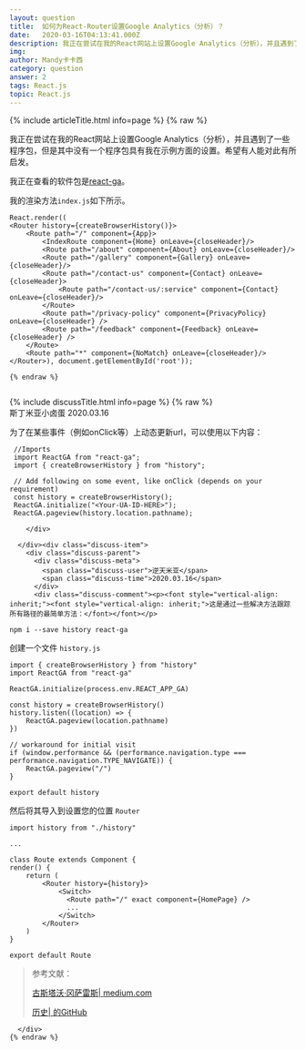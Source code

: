 ```yaml
---
layout: question
title:  如何为React-Router设置Google Analytics（分析）？
date:   2020-03-16T04:13:41.000Z
description: 我正在尝试在我的React网站上设置Google Analytics（分析），并且遇到了一些程序包，但是其中没有一个程序包具有我在示例方面的设置。希望有人...
img: 
author: Mandy卡卡西
category: question
answer: 2
tags: React.js
topic: React.js
---
```

<div class="article-root">
  <div class="article">
    {% include articleTitle.html info=page %}
    {% raw %}
    <div class="article-content"><p><font style="vertical-align: inherit;"><font style="vertical-align: inherit;">我正在尝试在我的React网站上设置Google Analytics（分析），并且遇到了一些程序包，但是其中没有一个程序包具有我在示例方面的设置。</font><font style="vertical-align: inherit;">希望有人能对此有所启发。  </font></font></p>

<p><font style="vertical-align: inherit;"><font style="vertical-align: inherit;">我正在查看的软件包是</font></font><a href="https://www.npmjs.com/package/react-ga" rel="noreferrer"><font style="vertical-align: inherit;"><font style="vertical-align: inherit;">react-ga</font></font></a><font style="vertical-align: inherit;"><font style="vertical-align: inherit;">。</font></font></p>

<p><font style="vertical-align: inherit;"><font style="vertical-align: inherit;">我的渲染方法</font></font><code>index.js</code><font style="vertical-align: inherit;"><font style="vertical-align: inherit;">如下所示。</font></font></p>

<pre><code>React.render((<font></font>
&lt;Router history={createBrowserHistory()}&gt;<font></font>
    &lt;Route path="/" component={App}&gt;<font></font>
        &lt;IndexRoute component={Home} onLeave={closeHeader}/&gt;<font></font>
        &lt;Route path="/about" component={About} onLeave={closeHeader}/&gt;<font></font>
        &lt;Route path="/gallery" component={Gallery} onLeave={closeHeader}/&gt;<font></font>
        &lt;Route path="/contact-us" component={Contact} onLeave={closeHeader}&gt;<font></font>
            &lt;Route path="/contact-us/:service" component={Contact} onLeave={closeHeader}/&gt;<font></font>
        &lt;/Route&gt;<font></font>
        &lt;Route path="/privacy-policy" component={PrivacyPolicy} onLeave={closeHeader} /&gt;<font></font>
        &lt;Route path="/feedback" component={Feedback} onLeave={closeHeader} /&gt;<font></font>
    &lt;/Route&gt;<font></font>
    &lt;Route path="*" component={NoMatch} onLeave={closeHeader}/&gt;<font></font>
&lt;/Router&gt;), document.getElementById('root'));<font></font>
</code></pre></div>
    {% endraw %}
  </div>
  <p style="height: 0;width:0;overflow: hidden;"> 第1712篇《如何为React-Router设置Google Analytics（分析）？》来自Winter(https://github.com/aiyld/aiyld.github.io)的站点</p>
  <div class="discuss-wrapper">
    {% include discussTitle.html info=page %}
    {% raw %}
    <div class="discuss-item">
        <div class="discuss-parent">
          <div class="discuss-meta">
            <span class="discuss-user">斯丁米亚小卤蛋</span>
            <span class="discuss-time">2020.03.16</span>
          </div>
          <div class="discuss-comment"><p><font style="vertical-align: inherit;"><font style="vertical-align: inherit;">为了在某​​些事件（例如onClick等）上动态更新url，可以使用以下内容： </font></font></p>

<pre><code> //Imports<font></font>
 import ReactGA from "react-ga";<font></font>
 import { createBrowserHistory } from "history";<font></font>
<font></font>
 // Add following on some event, like onClick (depends on your requirement)<font></font>
 const history = createBrowserHistory();<font></font>
 ReactGA.initialize("&lt;Your-UA-ID-HERE&gt;");<font></font>
 ReactGA.pageview(history.location.pathname);<font></font>
</code></pre></div>
        </div>
        
      </div><div class="discuss-item">
        <div class="discuss-parent">
          <div class="discuss-meta">
            <span class="discuss-user">逆天米亚</span>
            <span class="discuss-time">2020.03.16</span>
          </div>
          <div class="discuss-comment"><p><font style="vertical-align: inherit;"><font style="vertical-align: inherit;">这是通过一些解决方法跟踪所有路径的最简单方法：</font></font></p>

<p><code>npm i --save history react-ga</code></p>

<p><font style="vertical-align: inherit;"><font style="vertical-align: inherit;">创建一个文件 </font></font><code>history.js</code></p>

<pre><code>import { createBrowserHistory } from "history"<font></font>
import ReactGA from "react-ga"<font></font>
<font></font>
ReactGA.initialize(process.env.REACT_APP_GA)<font></font>
<font></font>
const history = createBrowserHistory()<font></font>
history.listen((location) =&gt; {<font></font>
    ReactGA.pageview(location.pathname)<font></font>
})<font></font>
<font></font>
// workaround for initial visit<font></font>
if (window.performance &amp;&amp; (performance.navigation.type === performance.navigation.TYPE_NAVIGATE)) {<font></font>
    ReactGA.pageview("/")<font></font>
}<font></font>
<font></font>
export default history<font></font>
</code></pre>

<p><font style="vertical-align: inherit;"><font style="vertical-align: inherit;">然后将其导入到设置您的位置 </font></font><code>Router</code></p>

<pre><code>import history from "./history"<font></font>
<font></font>
...<font></font>
<font></font>
class Route extends Component {<font></font>
render() {<font></font>
    return (<font></font>
        &lt;Router history={history}&gt;<font></font>
            &lt;Switch&gt;<font></font>
              &lt;Route path="/" exact component={HomePage} /&gt;<font></font>
              ...<font></font>
            &lt;/Switch&gt;<font></font>
        &lt;/Router&gt;<font></font>
    )<font></font>
}<font></font>
<font></font>
export default Route<font></font>
</code></pre>

<blockquote>
  <p><font style="vertical-align: inherit;"><font style="vertical-align: inherit;">参考文献：</font></font></p>
  
  <p><a href="https://medium.com/alturasoluciones/how-to-set-up-and-use-google-analytics-in-react-apps-fb057d195d13" rel="nofollow noreferrer"><font style="vertical-align: inherit;"><font style="vertical-align: inherit;">古斯塔沃·冈萨雷斯| </font><font style="vertical-align: inherit;">medium.com</font></font></a></p>
  
  <p><a href="https://github.com/ReactTraining/history" rel="nofollow noreferrer"><font style="vertical-align: inherit;"><font style="vertical-align: inherit;">历史| </font><font style="vertical-align: inherit;">的GitHub</font></font></a></p>
</blockquote></div>
        </div>
        
      </div>
    {% endraw %}
  </div>
<div>
